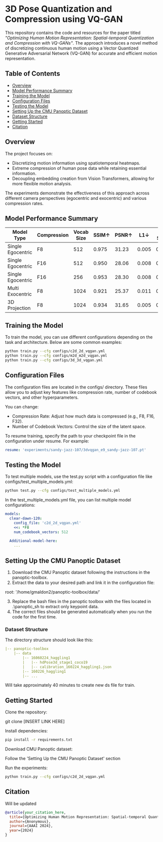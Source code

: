 # 3D Pose Quantization and Compression using VQ-GAN

This repository contains the code and resources for the paper titled *"Optimizing Human Motion Representation: Spatial-temporal Quantization and Compression with VQ-GANs"*. The approach introduces a novel method of discretizing continuous human motion using a Vector Quantized Generative Adversarial Network (VQ-GAN) for accurate and efficient motion representation.

## Table of Contents
- [Overview](#overview)
- [Model Performance Summary](#model-performance-summary)
- [Training the Model](#training-the-model)
- [Configuration Files](#configuration-files)
- [Testing the Model](#testing-the-model)
- [Setting Up the CMU Panoptic Dataset](#setting-up-the-cmu-panoptic-dataset)
- [Dataset Structure](#dataset-structure)
- [Getting Started](#getting-started)
- [Citation](#citation)

## Overview

The project focuses on:
- Discretizing motion information using spatiotemporal heatmaps.
- Extreme compression of human pose data while retaining essential information.
- Decoupling embedding creation from Vision Transformers, allowing for more flexible motion analysis.

The experiments demonstrate the effectiveness of this approach across different camera perspectives (egocentric and exocentric) and various compression rates.

## Model Performance Summary

| Model Type         | Compression | Vocab Size | SSIM↑ | PSNR↑ | L1↓ | T-Std↓ | Q-Loss↓ |
|-------------------|-------------|------------|-------|-------|------|--------|---------|
| Single Egocentric | F8          | 512        | 0.975 | 31.23 | 0.005| 0.212  | 0.0013  |
| Single Egocentric | F16         | 512        | 0.950 | 28.06 | 0.008| 0.217  | 0.0033  |
| Single Egocentric | F16         | 256        | 0.953 | 28.30 | 0.008| 0.217  | 0.0034  |
| Multi Exocentric  | F8          | 1024       | 0.921 | 25.37 | 0.011| 0.230  | 0.0037  |
| 3D Projection     | F8          | 1024       | 0.934 | 31.65 | 0.005| 0.151  | 0.0014  |

## Training the Model

To train the model, you can use different configurations depending on the task and architecture. Below are some common examples:

```bash
python train.py --cfg configs/c2d_2d_vqgan.yml
python train.py --cfg configs/m2d_m2d_vqgan.yml
python train.py --cfg configs/3d_3d_vqgan.yml
```

## Configuration Files
The configuration files are located in the configs/ directory. These files allow you to adjust key features like compression rate, number of codebook vectors, and other hyperparameters.

You can change:
- Compression Rate: Adjust how much data is compressed (e.g., F8, F16, F32).
- Number of Codebook Vectors: Control the size of the latent space.

To resume training, specify the path to your checkpoint file in the configuration under resume. For example:

```yaml
resume: 'experiments/sandy-jazz-107/3dvqgan_e9_sandy-jazz-107.pt'
```

## Testing the Model
To test multiple models, use the test.py script with a configuration file like configs/test_multiple_models.yml:

```bash
python test.py --cfg configs/test_multiple_models.yml
```

In the test_multiple_models.yml file, you can list multiple model configurations:

```yaml
models:
  clear-dawn-120:
    config_file: 'c2d_2d_vqgan.yml'
    <<: *F8
    num_codebook_vectors: 512
  
  Additional-model-here:
    ...
```

## Setting Up the CMU Panoptic Dataset
1. Download the CMU Panoptic dataset following the instructions in the panoptic-toolbox.
2. Extract the data to your desired path and link it in the configuration file:

root: '/home/gmaldon2/panoptic-toolbox/data/'

3. Replace the bash files in the panoptic toolbox with the files located in .\panoptic_sh to extract only keypoint data.
4. The correct files should be generated automatically when you run the code for the first time.

### Dataset Structure
The directory structure should look like this:

```yaml
|-- panoptic-toolbox
    |-- data
        |-- 16060224_haggling1
        |   |-- hdPose3d_stage1_coco19
        |   |-- calibration_160224_haggling1.json
        |-- 160226_haggling1  
        |-- ...
```

Will take approximately 40 minutes to create new ds file for train.

## Getting Started
Clone the repository:

git clone [INSERT LINK HERE]

Install dependencies:

```bash
pip install -r requirements.txt
```

Download CMU Panoptic dataset:

Follow the 'Setting Up the CMU Panoptic Dataset' section

Run the experiments:

```bash
python train.py --cfg configs/c2d_2d_vqgan.yml
```

## Citation

Will be updated

```bibtex
@article{your_citation_here,
  title={Optimizing Human Motion Representation: Spatial-temporal Quantization and Compression with VQ-GANs},
  author={Anonymous},
  journal={AAAI 2024},
  year={2024}
}
```